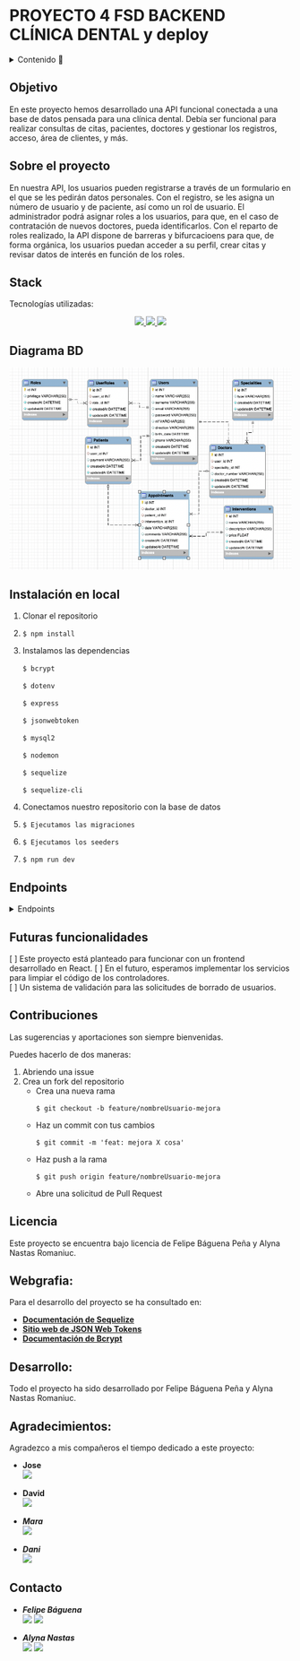# PROYECTO 4 FSD BACKEND CLÍNICA DENTAL y deploy

<details>
  <summary>Contenido 📝</summary>
  <ol>
    <li><a href="#objetivo">Objetivo</a></li>
    <li><a href="#sobre-el-proyecto">Sobre el proyecto</a></li>
    <!-- <li><a href="#deploy-🚀">Deploy</a></li> -->
    <li><a href="#stack">Stack</a></li>
    <li><a href="#diagrama-bd">Diagrama</a></li>
    <li><a href="#instalación-en-local">Instalación</a></li>
    <li><a href="#endpoints">Endpoints</a></li>
    <li><a href="#futuras-funcionalidades">Futuras funcionalidades</a></li>
    <li><a href="#contribuciones">Contribuciones</a></li>
    <li><a href="#licencia">Licencia</a></li>
    <li><a href="#webgrafia">Webgrafia</a></li>
    <li><a href="#desarrollo">Desarrollo</a></li>
    <li><a href="#agradecimientos">Agradecimientos</a></li>
    <li><a href="#contacto">Contacto</a></li>
  </ol>
</details>

## Objetivo

En este proyecto hemos desarrollado una API funcional conectada a una base de datos pensada para una clínica dental. Debía ser funcional para realizar consultas de citas, pacientes, doctores y gestionar los registros, acceso, área de clientes, y más.

## Sobre el proyecto
En nuestra API, los usuarios pueden registrarse a través de un formulario en el que se les pedirán datos personales. Con el registro, se les asigna un número de usuario y de paciente, así como un rol de usuario. El administrador podrá asignar roles a los usuarios, para que, en el caso de contratación de nuevos doctores, pueda identificarlos. Con el reparto de roles realizado, la API dispone de barreras y bifurcacioens para que, de forma orgánica, los usuarios puedan acceder a su perfil, crear citas y revisar datos de interés en función de los roles.

<!-- ## Deploy 🚀
<div align="center">
    <a href="https://www.google.com"><strong>Url a producción </strong></a>🚀🚀🚀
</div> -->

## Stack
Tecnologías utilizadas:
<div align="center">
<a href="https://www.expressjs.com/">
    <img src= "https://img.shields.io/badge/express.js-%23404d59.svg?style=for-the-badge&logo=express&logoColor=%2361DAFB"/>
</a>
<a href="https://nodejs.org/es/">
    <img src= "https://img.shields.io/badge/node.js-026E00?style=for-the-badge&logo=node.js&logoColor=white"/>
</a>
<a href="https://developer.mozilla.org/es/docs/Web/JavaScript">
    <img src= "https://img.shields.io/badge/javascipt-EFD81D?style=for-the-badge&logo=javascript&logoColor=black"/>
</a>
 </div>


## Diagrama BD
!['imagen-db'](./images/diagram.png)

## Instalación en local
1. Clonar el repositorio
2. ` $ npm install `
3. Instalamos las dependencias

    `$ bcrypt`

    `$ dotenv`

    `$ express`

    `$ jsonwebtoken`

    `$ mysql2`

    `$ nodemon`

    `$ sequelize`

    `$ sequelize-cli`

4. Conectamos nuestro repositorio con la base de datos 
5. ``` $ Ejecutamos las migraciones ``` 
6. ``` $ Ejecutamos los seeders ``` 
6. ``` $ npm run dev ``` 

## Endpoints
<details>
<summary>Endpoints</summary>

- USER
    - REGISTER

            POST http://localhost:3000/users
        body:
        ``` js
            {
                "name": "Felipe",
                "surname": "Báguena Peña",
                "email": "felipe@felipe.com",
                "password": "123456",
                "nif": "22333444P",
                "direction": "Calle Falsa 123",
                "birth_date": "1987-08-21",
                "phone": "666444555"
            }
        ```

    - LOGIN

            POST http://localhost:3000/users/login
        body:
        ``` js
            {
                "email": "felipe@felipe.com",
                "password": "123456"
            }
        ```

    - BORRAR USUARIO POR ID

        `$ Requiere token (login) y rol de Admin`


            DELETE http://localhost:3000/users/:id

    - VER CITAS

        ` $ Requiere token (login). Dependiendo del rol, podremos ver las citas registradas como paciente o como doctor `


            GET http://localhost:3000/users/appointments

    - PERFIL DE USUARIO

        ` $ Requiere token (login)`


            GET http://localhost:3000/profile

    - ACTUALIZAR PERFIL DE USUARIO

        ` $ Requiere token (login)`


            PUT http://localhost:3000/updateprofile
        body:
        ``` js
            {
                "name": "Alyna",
                "surname": "Nastas Romaniuc",
                "email": "alyna@alyna.com",
                "password": "123456",
                "nif": "22555444E",
                "direction": "Calle Falsa 456",
                "birth_date": "1992-04-30",
                "phone": "666333444"
            }
        ```

    - ACTUALIZAR MÉTODO DE PAGO COMO CLIENTE

        ` $ Requiere token (login)`


            PUT http://localhost:3000/updateprofile/payment
        body:
        ``` js
            {
                "payment": "cash",
            }
        ```

    - CREAR NUEVOS ROLES

        `$ Requiere token (login) y rol de Admin`


            POST http://localhost:3000/roles
        body:
        ``` js
            {
                "privilege": "Doctor",
            }
        ```

    - CREAR NUEVAS CITAS

        `$ Requiere token (login)`

            POST http://localhost:3000/appoint
        body:
        ``` js
            {
                "doctor_id": 3,
                "intervention_id": 1,
                "date": "2023-03-07 11:00",
            }
        ```

    - MODIFICAR CITAS

        `$ Requiere token (login)`

            PUT http://localhost:3000/appoint
        body:
        ``` js
            {
                "id": 3,
                "date": "2023-03-09 13:00"
            }
        ```

    - CANCELAR CITAS

        `$ Requiere token (login)`

            DELETE http://localhost:3000/appoint/:id

    - VER CITAS PENDIENTES

        `$ Requiere token (login)`

            GET http://localhost:3000/appoint/coming

    - VER TODOS LOS USUARIOS REGISTRADOS

        `$ Requiere token (login) y rol de Admin`

            GET http://localhost:3000/admin/users

    - VER TODAS LAS CITAS DE LA CLÍNICA

        `$ Requiere token (login) y rol de Admin`

            GET http://localhost:3000/admin/appoint
    
    - VER TODOS LOS DOCTORES DE LA CLÍNICA

        `$ Requiere token (login) y rol de Admin`

            GET http://localhost:3000/admin/doctors

    - CREAR NUEVOS SERVICIOS

        `$ Requiere token (login) y rol de Admin`

            POST http://localhost:3000/appoint
        body:
        ``` js
            {
                "name": "extracción",
                "description": "cirujía menor",
                "price": 130
            }
        ```
    - DARSE DE ALTA COMO DOCTOR

        `$ Requiere token (login) y rol de Doctor`

            POST http://localhost:3000/doctors
        body:
        ``` js
            {
                "speciality_id": 1,
                "doctor_numer": "3443"
            }
        ```

    - ASIGNAR ROLES A UN USUARIO

        `$ Requiere token (login) y rol de Admin`

            POST http://localhost:3000/admin/roles
        body:
        ``` js
            {
                "user_id": 10,
                "rol_id": 2,
            }
        ```

    - VER ROLES DE UN USUARIO

        `$ Requiere token (login) y rol de Admin`

            GET http://localhost:3000/users/role/:id

</details>

## Futuras funcionalidades
[ ] Este proyecto está planteado para funcionar con un frontend desarrollado en React.
[ ] En el futuro, esperamos implementar los servicios para limpiar el código de los controladores.  
[ ] Un sistema de validación para las solicitudes de borrado de usuarios. 

## Contribuciones
Las sugerencias y aportaciones son siempre bienvenidas.  

Puedes hacerlo de dos maneras:

1. Abriendo una issue
2. Crea un fork del repositorio
    - Crea una nueva rama  
        ```
        $ git checkout -b feature/nombreUsuario-mejora
        ```
    - Haz un commit con tus cambios 
        ```
        $ git commit -m 'feat: mejora X cosa'
        ```
    - Haz push a la rama 
        ```
        $ git push origin feature/nombreUsuario-mejora
        ```
    - Abre una solicitud de Pull Request

## Licencia
Este proyecto se encuentra bajo licencia de Felipe Báguena Peña y Alyna Nastas Romaniuc.

## Webgrafia:
Para el desarrollo del proyecto se ha consultado en:
- <a href="https://sequelize.org/"><strong>Documentación de Sequelize</strong></a>
- <a href="https://jwt.io/"><strong>Sitio web de JSON Web Tokens</strong></a>
- <a href="https://pypi.org/project/bcrypt/"><strong>Documentación de Bcrypt</strong></a>

## Desarrollo:

Todo el proyecto ha sido desarrollado por Felipe Báguena Peña y Alyna Nastas Romaniuc.

## Agradecimientos:

Agradezco a mis compañeros el tiempo dedicado a este proyecto:

- **Jose**  
<a href="https://github.com/JoseMarin" target="_blank"><img src="https://img.shields.io/badge/github-24292F?style=for-the-badge&logo=github&logoColor=white" target="_blank"></a> 

- **David**  
<a href="https://github.com/Dave86dev" target="_blank"><img src="https://img.shields.io/badge/github-24292F?style=for-the-badge&logo=github&logoColor=red" target="_blank"></a>

- ***Mara***  
<a href="https://github.com/MaraScampini" target="_blank"><img src="https://img.shields.io/badge/github-24292F?style=for-the-badge&logo=github&logoColor=green" target="_blank"></a> 

- ***Dani***  
<a href="https://github.com/datata" target="_blank"><img src="https://img.shields.io/badge/github-24292F?style=for-the-badge&logo=github&logoColor=green" target="_blank"></a> 

## Contacto

- ***Felipe Báguena***  
<a href = "mailto:felipebaguena@gmail.com"><img src="https://img.shields.io/badge/Gmail-C6362C?style=for-the-badge&logo=gmail&logoColor=white" target="_blank"></a>
<a href="https://github.com/felipebaguena" target="_blank"><img src="https://img.shields.io/badge/github-24292F?style=for-the-badge&logo=github&logoColor=green" target="_blank"></a> 

- ***Alyna Nastas***  
<a href = "mailto:https://github.com/AlynaNastas"><img src="https://img.shields.io/badge/Gmail-C6362C?style=for-the-badge&logo=gmail&logoColor=white" target="_blank"></a>
<a href="https://github.com/AlynaNastas" target="_blank"><img src="https://img.shields.io/badge/github-24292F?style=for-the-badge&logo=github&logoColor=green" target="_blank"></a> 